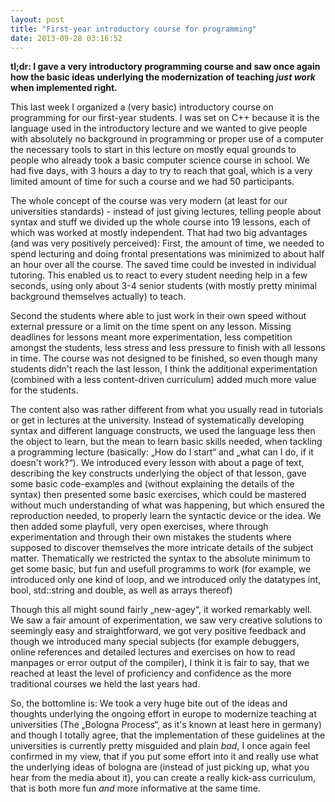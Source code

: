 ```yaml
---
layout: post
title: "First-year introductory course for programming"
date: 2013-09-28 03:16:52
---
```


**tl;dr: I gave a very introductory programming course and saw once again how
the basic ideas underlying the modernization of teaching *just work* when
implemented right.**

This last week I organized a (very basic) introductory course on programming for
our first-year students. I was set on C++ because it is the language used in the
introductory lecture and we wanted to give people with absolutely no background
in programming or proper use of a computer the necessary tools to start in this
lecture on mostly equal grounds to people who already took a basic computer
science course in school. We had five days, with 3 hours a day to try to reach
that goal, which is a very limited amount of time for such a course and we had
50 participants.

The whole concept of the course was very modern (at least for our universities
standards) - instead of just giving lectures, telling people about syntax and
stuff we divided up the whole course into 19 lessons, each of which was worked
at mostly independent. That had two big advantages (and was very positively
perceived): First, the amount of time, we needed to spend lecturing and doing
frontal presentations was minimized to about half an hour over all the course.
The saved time could be invested in individual tutoring. This enabled us to
react to every student needing help in a few seconds, using only about 3-4
senior students (with mostly pretty minimal background themselves actually) to
teach.

Second the students where able to just work in their own speed without external
pressure or a limit on the time spent on any lesson. Missing deadlines for
lessons meant more experimentation, less competition amongst the students, less
stress and less pressure to finish with all lessons in time. The course was not
designed to be finished, so even though many students didn't reach the last
lesson, I think the additional experimentation (combined with a less
content-driven curriculum) added much more value for the students.

The content also was rather different from what you usually read in tutorials or
get in lectures at the university. Instead of systematically developing syntax
and different language constructs, we used the language less then the object to
learn, but the mean to learn basic skills needed, when tackling a programming
lecture (basically: „How do I start“ and „what can I do, if it doesn't work?“).
We introduced every lesson with about a page of text, describing the key
constructs underlying the object of that lesson, gave some basic code-examples
and (without explaining the details of the syntax) then presented some basic
exercises, which could be mastered without much understanding of what was
happening, but which ensured the reproduction needed, to properly learn the
syntactic device or the idea. We then added some playfull, very open exercises,
where through experimentation and through their own mistakes the students where
supposed to discover themselves the more intricate details of the subject
matter. Thematically we restricted the syntax to the absolute minimum to get
some basic, but fun and usefull programms to work (for example, we introduced
only one kind of loop, and we introduced only the datatypes int, bool,
std::string and double, as well as arrays thereof)

Though this all might sound fairly „new-agey“, it worked remarkably well. We saw
a fair amount of experimentation, we saw very creative solutions to seemingly
easy and straightforward, we got very positive feedback and though we introduced
many special subjects (for example debuggers, online references and detailed
lectures and exercises on how to read manpages or error output of the compiler),
I think it is fair to say, that we reached at least the level of proficiency and
confidence as the more traditional courses we held the last years had.

So, the bottomline is: We took a very huge bite out of the ideas and thoughts
underlying the ongoing effort in europe to modernize teaching at universities
(The „Bologna Process“, as it's known at least here in germany) and though I
totally agree, that the implementation of these guidelines at the universities
is currently pretty misguided and plain *bad*, I once again feel confirmed in my
view, that if you put some effort into it and really use what the underlying
ideas of bologna are (instead of just picking up, what you hear from the media
about it), you can create a really kick-ass curriculum, that is both more fun
*and* more informative at the same time.
